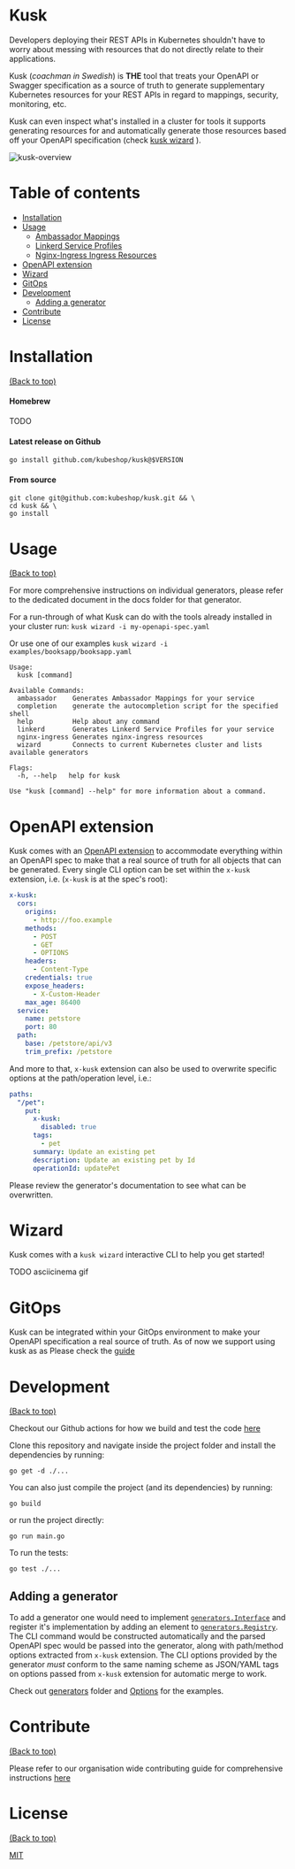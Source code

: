 # Kusk
<!-- Add buttons here -->

Developers deploying their REST APIs in Kubernetes shouldn't have to worry about messing with resources that do not directly
relate to their applications.

Kusk (_coachman in Swedish_) is **THE** tool that treats your  OpenAPI or Swagger specification as a source of truth to generate
supplementary Kubernetes resources for your REST APIs in regard to mappings, security, monitoring, etc.

Kusk can even inspect what's installed in a cluster for tools it supports generating resources for and 
automatically generate those resources based off your OpenAPI specification (check [kusk wizard](#wizard) ).

![kusk-overview](https://user-images.githubusercontent.com/14029650/129193622-b5f06b8d-845d-4b1e-adaf-34dd7b3e0108.png)


# Table of contents
- [Installation](#installation)
- [Usage](#usage)
  - [Ambassador Mappings](docs/ambassador.md)
  - [Linkerd Service Profiles](docs/linkerd.md)
  - [Nginx-Ingress Ingress Resources](docs/nginx-ingress.md)
- [OpenAPI extension](#openapi-extension)
- [Wizard](#wizard)
- [GitOps](#gitops)
- [Development](#development)
  - [Adding a generator](#adding-a-generator)
- [Contribute](#contribute)
- [License](#license)

# Installation
[(Back to top)](#table-of-contents)

#### Homebrew
TODO

#### Latest release on Github
`go install github.com/kubeshop/kusk@$VERSION`

#### From source
```shell
git clone git@github.com:kubeshop/kusk.git && \
cd kusk && \
go install
```

# Usage
[(Back to top)](#table-of-contents)

For more comprehensive instructions on individual generators, please refer to the dedicated document in the docs folder 
for that generator.

For a run-through of what Kusk can do with the tools already installed in your cluster run:
`kusk wizard -i my-openapi-spec.yaml`

Or use one of our examples
`kusk wizard -i examples/booksapp/booksapp.yaml`

```shell
Usage:
  kusk [command]

Available Commands:
  ambassador    Generates Ambassador Mappings for your service
  completion    generate the autocompletion script for the specified shell
  help          Help about any command
  linkerd       Generates Linkerd Service Profiles for your service
  nginx-ingress Generates nginx-ingress resources
  wizard        Connects to current Kubernetes cluster and lists available generators

Flags:
  -h, --help   help for kusk

Use "kusk [command] --help" for more information about a command.
```

# OpenAPI extension
Kusk comes with an [OpenAPI extension](https://swagger.io/specification/#specification-extensions) to accommodate everything within an OpenAPI spec to make that a real source of truth for all objects that can be generated. Every single CLI option can be set within the `x-kusk` extension, i.e. (`x-kusk` is at the spec's root):

```yaml
x-kusk:
  cors:
    origins:
      - http://foo.example
    methods:
      - POST
      - GET
      - OPTIONS
    headers:
      - Content-Type
    credentials: true
    expose_headers:
      - X-Custom-Header
    max_age: 86400
  service:
    name: petstore
    port: 80
  path:
    base: /petstore/api/v3
    trim_prefix: /petstore
```
And more to that, `x-kusk` extension can also be used to overwrite specific options at the path/operation level, i.e.:

```yaml
paths:
  "/pet":
    put:
      x-kusk:
        disabled: true
      tags:
        - pet
      summary: Update an existing pet
      description: Update an existing pet by Id
      operationId: updatePet
```
Please review the generator's documentation to see what can be overwritten.

# Wizard
Kusk comes with a `kusk wizard` interactive CLI to help you get started!

TODO asciicinema gif

# GitOps
Kusk can be integrated within your GitOps environment to make your OpenAPI specification a real source of truth. As of now we support using kusk as  as Please check the [guide](./docs/argocd.md)

# Development
[(Back to top)](#table-of-contents)

Checkout our Github actions for how we build and test the code [here](.github/workflows/go.yml)

Clone this repository and navigate inside the project folder and install the dependencies by running:
```shell
go get -d ./...
```

You can also just compile the project (and its dependencies) by running:
```shell
go build
```

or run the project directly:
```shell
go run main.go
```

To run the tests:
```shell
go test ./...
```

## Adding a generator
To add a generator one would need to implement [`generators.Interface`](./generators/interface.go) and register it's implementation by adding an element to [`generators.Registry`](./generators/generators.go). The CLI command would be constructed automatically and the parsed OpenAPI spec would be passed into the generator, along with path/method options extracted from `x-kusk` extension. The CLI options provided by the generator _must_ conform to the same naming scheme as JSON/YAML tags on options passed from `x-kusk` extension for automatic merge to work.

Check out [generators](./generators) folder and [Options](./options/options.go) for the examples.

# Contribute
[(Back to top)](#table-of-contents)

Please refer to our organisation wide contributing guide for comprehensive instructions [here](https://github.com/kubeshop/.github/blob/main/CONTRIBUTING.md)

# License
[(Back to top)](#table-of-contents)

[MIT](./LICENSE)
